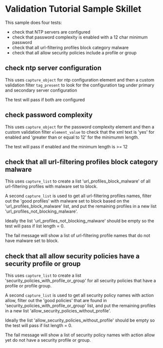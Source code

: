 # Validation Tutorial Sample Skillet

This sample does four tests:

* check that NTP servers are configured
* check that password complexity is enabled with a 12 char minimum password
* check that all url-filtering profiles block category malware
* check that all allow security policies include a profile or group

## check ntp server configuration

This uses ```capture_object``` for ntp configuration element and then a custom validation filter ```tag_present```
to look for the configuration tag <ntp-server-address> under primary and secondary server configuration

The test will pass if both are configured

## check password complexity

This uses ```capture_object``` for the password complexity element and then a custom validation filter ```element_value```
to check that the xml text is 'yes' for enabled and 'greater than or equal to 12' for the minimumm length.

The test will pass if enabled and the minimum length is >= 12

## check that all url-filtering profiles block category malware

This uses ```capture_list``` to create a list 'url_profiles_block_malware' of all url-filtering profiles
with malware set to block.

A second  ```capture_list``` is used to get all url-filtering profiles names, filter out the 'good profiles' with malware
set to block based on the 'url_profiles_block_malware' list, and put the remaining profiles in a new list 'url_profiles_not_blocking_malware'.

Ideally the list 'url_profiles_not_blocking_malware' should be empty so the test will pass if list length = 0.

The fail message will show a list of url-filtering profile names that do not have malware set to block.

## check that all allow security policies have a security profile or group

This uses ```capture_list``` to create a list 'security_policies_with_profile_or_group' for all security policies that
have a profile or profile group.

A second  ```capture_list``` is used to get all security policy names with action allow, filter out the 'good policies'
that are found in 'security_policies_with_profile_or_group' list, and put the remaining profiles in a
new list 'allow_security_policies_without_profile'.

Ideally the list 'allow_security_policies_without_profile' should be empty so the test will pass if list length = 0.

The fail message will show a list of security policy names with action allow yet do not have a security profile or group.



